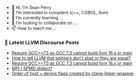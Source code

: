 - 👋 Hi, I’m Sean Perry
- 👀 I’m interested in compilers (c++, COBOL, llvm)
- 🌱 I’m currently learning ...
- 💞️ I’m looking to collaborate on ...
- 📫 How to reach me ...

<!---
s66perry/s66perry is a ✨ special ✨ repository because its `README.md` (this file) appears on your GitHub profile.
You can click the Preview link to take a look at your changes.
--->
### 📕 Latest LLVM Discourse Posts

<!-- DISCOURSE-LLVM:START -->
- [Require GCC&gt;=7.5 as GCC 7.3 cannot build llvm 16.x or main](https://discourse.llvm.org/t/require-gcc-7-5-as-gcc-7-3-cannot-build-llvm-16-x-or-main/72310?page=2#post_29)
- [How to tell LLVM that pointers don&#39;t alias or they are equal?](https://discourse.llvm.org/t/how-to-tell-llvm-that-pointers-dont-alias-or-they-are-equal/72252#post_3)
- [Require GCC&gt;=7.5 as GCC 7.3 cannot build llvm 16.x or main](https://discourse.llvm.org/t/require-gcc-7-5-as-gcc-7-3-cannot-build-llvm-16-x-or-main/72310?page=2#post_28)
- [MPI / SPMD dialect?](https://discourse.llvm.org/t/mpi-spmd-dialect/72347#post_1)
- [Order of host + device flags created by clang-linker-wrapper](https://discourse.llvm.org/t/order-of-host-device-flags-created-by-clang-linker-wrapper/72262#post_5)
<!-- DISCOURSE-LLVM:END -->
